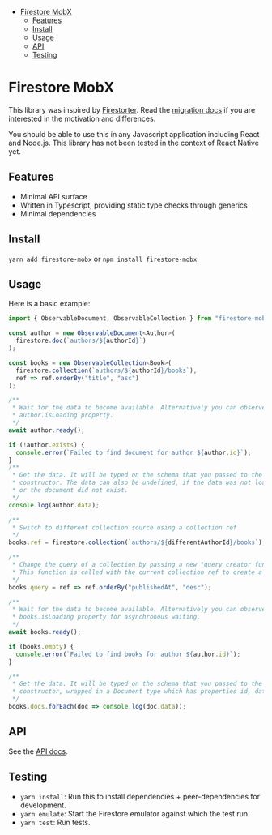 - [Firestore MobX](#firestore-mobx)
  - [Features](#features)
  - [Install](#install)
  - [Usage](#usage)
  - [API](#api)
  - [Testing](#testing)

# Firestore MobX

This library was inspired by
[Firestorter](https://github.com/IjzerenHein/firestorter). Read the [migration
docs](/docs/migrate-from-firestorter.md) if you are interested in the motivation
and differences.

You should be able to use this in any Javascript application including React and
Node.js. This library has not been tested in the context of React Native yet.

## Features

- Minimal API surface
- Written in Typescript, providing static type checks through generics
- Minimal dependencies

## Install

`yarn add firestore-mobx` or `npm install firestore-mobx`

## Usage

Here is a basic example:

```ts
import { ObservableDocument, ObservableCollection } from "firestore-mobx";

const author = new ObservableDocument<Author>(
  firestore.doc(`authors/${authorId}`)
);

const books = new ObservableCollection<Book>(
  firestore.collection(`authors/${authorId}/books`),
  ref => ref.orderBy("title", "asc")
);

/**
 * Wait for the data to become available. Alternatively you can observe the
 * author.isLoading property.
 */
await author.ready();

if (!author.exists) {
  console.error(`Failed to find document for author ${author.id}`);
}
/**
 * Get the data. It will be typed on the schema that you passed to the
 * constructor. The data can also be undefined, if the data was not loaded yet
 * or the document did not exist.
 */
console.log(author.data);

/**
 * Switch to different collection source using a collection ref
 */
books.ref = firestore.collection(`authors/${differentAuthorId}/books`);

/**
 * Change the query of a collection by passing a new "query creator function".
 * This function is called with the current collection ref to create a new query.
 */
books.query = ref => ref.orderBy("publishedAt", "desc");

/**
 * Wait for the data to become available. Alternatively you can observe the
 * books.isLoading property for asynchronous waiting.
 */
await books.ready();

if (books.empty) {
  console.error(`Failed to find books for author ${author.id}`);
}

/**
 * Get the data. It will be typed on the schema that you passed to the
 * constructor, wrapped in a Document type which has properties id, data, ref.
 */
books.docs.forEach(doc => console.log(doc.data));
```

## API

See the [API docs](/docs/api.md).

## Testing

- `yarn install`: Run this to install dependencies + peer-dependencies for development.
- `yarn emulate`: Start the Firestore emulator against which the test run.
- `yarn test`: Run tests.
